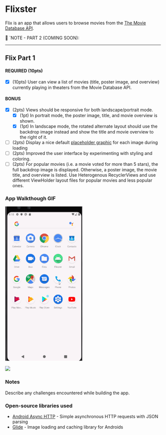# Flixster

Flix is an app that allows users to browse movies from the [The Movie Database API](http://docs.themoviedb.apiary.io/#).

📝 `NOTE - PART 2 (COMING SOON):

---

## Flix Part 1

#### REQUIRED (10pts)
- [X] (10pts) User can view a list of movies (title, poster image, and overview) currently playing in theaters from the Movie Database API.

#### BONUS
- [X] (2pts) Views should be responsive for both landscape/portrait mode.
   - [X] (1pt) In portrait mode, the poster image, title, and movie overview is shown.
   - [X] (1pt) In landscape mode, the rotated alternate layout should use the backdrop image instead and show the title and movie overview to the right of it.

- [ ] (2pts) Display a nice default [placeholder graphic](https://guides.codepath.org/android/Displaying-Images-with-the-Glide-Library#advanced-usage) for each image during loading
- [ ] (2pts) Improved the user interface by experimenting with styling and coloring.
- [ ] (2pts) For popular movies (i.e. a movie voted for more than 5 stars), the full backdrop image is displayed. Otherwise, a poster image, the movie title, and overview is listed. Use Heterogenous RecyclerViews and use different ViewHolder layout files for popular movies and less popular ones.

### App Walkthough GIF

<img src="https://raw.githubusercontent.com/ShehabMohsen/Flixster/master/walkthrough.gif?token=GHSAT0AAAAAABQM6ACS3TDQX6DFECF472TMYQDDCZA" width=250><br>

<img src="https://github.com/ShehabMohsen/Flixster/blob/master/walkthrough%20-%20landscape.gif" width=750><br>

### Notes
Describe any challenges encountered while building the app.

### Open-source libraries used
- [Android Async HTTP](https://github.com/codepath/CPAsyncHttpClient) - Simple asynchronous HTTP requests with JSON parsing
- [Glide](https://github.com/bumptech/glide) - Image loading and caching library for Androids
